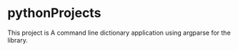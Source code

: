 # pythonProjects

This project is A command line dictionary application using argparse for the library.

